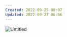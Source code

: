 ```yaml
---
Created: 2022-09-25 00:07
Updated: 2022-09-27 06:56
---
```



![Untitled](Resources/Attachments/Things%20to%20Focus%20on%20in%20January%202022%20(1)%2063919793db744f9784ab24624de6bfdb/Untitled.png)